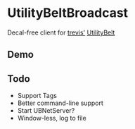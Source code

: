 # UtilityBeltBroadcast
Decal-free client for [trevis'](https://gitlab.com/trevis/) [UtilityBelt](utilitybelt.gitlab.io/)

## Demo



## Todo

* Support Tags
* Better command-line support
* Start UBNetServer?
* Window-less, log to file
